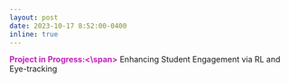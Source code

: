 ```yaml
---
layout: post
date: 2023-10-17 8:52:00-0400
inline: true
---
```


**<span style="color:#c420b8;">Project in Progress:<\span>** Enhancing Student Engagement via RL and Eye-tracking

